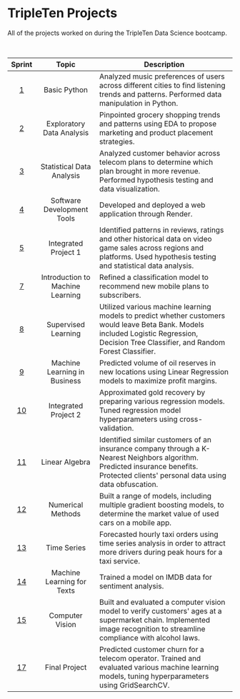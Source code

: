 # TripleTen Projects
All of the projects worked on during the TripleTen Data Science bootcamp. 



<br>

| Sprint | Topic | Description |
| :---------------: | :---------------: |--------------- |
| [1](<https://github.com/thomas-kulch/Data_Projects_TripleTen/tree/main/Sprint%2001%20-%20Working%20with%20Data%20in%20Python>) | Basic Python | Analyzed music preferences of users across different cities to find listening trends and patterns. Performed data manipulation in Python.
| [2](<https://github.com/thomas-kulch/Data_Projects_TripleTen/tree/main/Sprint%2002%20-%20Exploratory%20Data%20Analysis%20(EDA)>) | Exploratory Data Analysis | Pinpointed grocery shopping trends and patterns using EDA to propose marketing and product placement strategies.
| [3](<https://github.com/thomas-kulch/Data_Projects_TripleTen/tree/main/Sprint%2003%20-%20Statistical%20Data%20Analysis>) | Statistical Data Analysis | Analyzed customer behavior across telecom plans to determine which plan brought in more revenue. Performed hypothesis testing and data visualization. 
| [4](<https://github.com/thomas-kulch/Data_Projects_TripleTen/tree/main/Sprint%2004%20-%20Software%20Development%20Tools>) | Software Development Tools | Developed and deployed a web application through Render. 
| [5](<https://github.com/thomas-kulch/Data_Projects_TripleTen/tree/main/Sprint%2005%20-%20Integrated%20Project%201>) | Integrated Project 1 | Identified patterns in reviews, ratings and other historical data on video game sales across regions and platforms. Used hypothesis testing and statistical data analysis.
| [7](<https://github.com/thomas-kulch/Data_Projects_TripleTen/tree/main/Sprint%2007%20-%20Introduction%20to%20ML>) | Introduction to Machine Learning | Refined a classification model to recommend new mobile plans to subscribers.  
| [8](<https://github.com/thomas-kulch/Data_Projects_TripleTen/tree/main/Sprint%2008%20-%20Supervised%20Learning>) | Supervised Learning | Utilized various machine learning models to predict whether customers would leave Beta Bank. Models included Logistic Regression, Decision Tree Classifier, and Random Forest Classifier. 
| [9](<https://github.com/thomas-kulch/Data_Projects_TripleTen/tree/main/Sprint%2009%20-%20Machine%20Learning%20in%20Business>) | Machine Learning in Business | Predicted volume of oil reserves in new locations using Linear Regression models to maximize profit margins. 
| [10](<https://github.com/thomas-kulch/Data_Projects_TripleTen/tree/main/Sprint%2010%20-%20Integrated%20Project%202>) | Integrated Project 2 | Approximated gold recovery by preparing various regression models. Tuned regression model hyperparameters using cross-validation. 
| [11](<https://github.com/thomas-kulch/Data_Projects_TripleTen/tree/main/Sprint%2011%20-%20Linear%20Algebra>) | Linear Algebra | Identified similar customers of an insurance company through a K-Nearest Neighbors algorithm. Predicted insurance benefits. Protected clients' personal data using data obfuscation. 
| [12](<https://github.com/thomas-kulch/Data_Projects_TripleTen/tree/main/Sprint%2012%20-%20Numerical%20Methods>) | Numerical Methods | Built a range of models, including multiple gradient boosting models, to determine the market value of used cars on a mobile app. 
| [13](<https://github.com/thomas-kulch/Data_Projects_TripleTen/tree/main/Sprint%2013%20-%20Time%20Series>) | Time Series | Forecasted hourly taxi orders using time series analysis in order to attract more drivers during peak hours for a taxi service.
| [14](<https://github.com/thomas-kulch/Data_Projects_TripleTen/tree/main/Sprint%2014%20-%20Machine%20Learning%20for%20Texts>) | Machine Learning for Texts | Trained a model on IMDB data for sentiment analysis. 
| [15](<https://github.com/thomas-kulch/Data_Projects_TripleTen/tree/main/Sprint%2015%20-%20Computer%20Vision>) | Computer Vision |  Built and evaluated a computer vision model to verify customers' ages at a supermarket chain. Implemented image recognition to streamline compliance with alcohol laws. 
| [17](<https://github.com/thomas-kulch/Data_Projects_TripleTen/tree/main/Sprint%2017%20-%20Final%20Project>) | Final Project | Predicted customer churn for a telecom operator. Trained and evaluated various machine learning models, tuning hyperparameters using GridSearchCV. 

